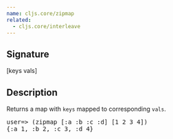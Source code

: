 ```yaml
---
name: cljs.core/zipmap
related:
  - cljs.core/interleave
---
```


## Signature
[keys vals]


## Description

Returns a map with `keys` mapped to corresponding `vals`.

<pre>user=> (zipmap [:a :b :c :d] [1 2 3 4])
{:a 1, :b 2, :c 3, :d 4}</pre>
